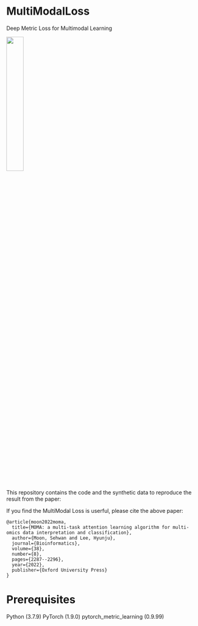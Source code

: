 # MultiModalLoss

Deep Metric Loss for Multimodal Learning

<img width="30%" src="https://user-images.githubusercontent.com/37695581/214497492-51ae08b2-7407-4731-88c1-aea138c52473.png"/>

This repository contains the code and the synthetic data to reproduce the result from the paper:

If you find the MultiModal Loss is userful, please cite the above paper:


```{r}
@article{moon2022moma,
  title={MOMA: a multi-task attention learning algorithm for multi-omics data interpretation and classification},
  author={Moon, Sehwan and Lee, Hyunju},
  journal={Bioinformatics},
  volume={38},
  number={8},
  pages={2287--2296},
  year={2022},
  publisher={Oxford University Press}
}
```

# Prerequisites
Python (3.7.9)
PyTorch (1.9.0)
pytorch_metric_learning (0.9.99)


